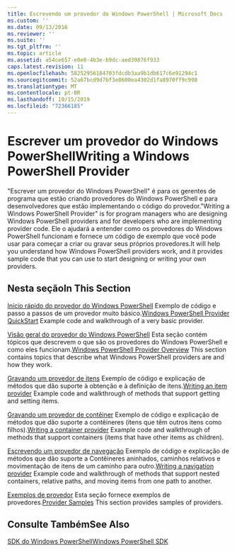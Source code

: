 ```yaml
---
title: Escrevendo um provedor do Windows PowerShell | Microsoft Docs
ms.custom: ''
ms.date: 09/13/2016
ms.reviewer: ''
ms.suite: ''
ms.tgt_pltfrm: ''
ms.topic: article
ms.assetid: a54ce657-e0e0-4b3e-b9dc-aed39876f933
caps.latest.revision: 11
ms.openlocfilehash: 58252956184703fdcdb3aa9b1db617c6e91294c1
ms.sourcegitcommit: 52a67bcd9d7bf3e8600ea4302d1fa8970ff9c998
ms.translationtype: MT
ms.contentlocale: pt-BR
ms.lasthandoff: 10/15/2019
ms.locfileid: "72366185"
---
```

# <a name="writing-a-windows-powershell-provider"></a><span data-ttu-id="b75d3-102">Escrever um provedor do Windows PowerShell</span><span class="sxs-lookup"><span data-stu-id="b75d3-102">Writing a Windows PowerShell Provider</span></span>

<span data-ttu-id="b75d3-103">"Escrever um provedor do Windows PowerShell" é para os gerentes de programa que estão criando provedores do Windows PowerShell e para desenvolvedores que estão implementando o código do provedor.</span><span class="sxs-lookup"><span data-stu-id="b75d3-103">"Writing a Windows PowerShell Provider" is for program managers who are designing Windows PowerShell providers and for developers who are implementing provider code.</span></span> <span data-ttu-id="b75d3-104">Ele o ajudará a entender como os provedores do Windows PowerShell funcionam e fornece um código de exemplo que você pode usar para começar a criar ou gravar seus próprios provedores.</span><span class="sxs-lookup"><span data-stu-id="b75d3-104">It will help you understand how Windows PowerShell providers work, and it provides sample code that you can use to start designing or writing your own providers.</span></span>

## <a name="in-this-section"></a><span data-ttu-id="b75d3-105">Nesta seção</span><span class="sxs-lookup"><span data-stu-id="b75d3-105">In This Section</span></span>

<span data-ttu-id="b75d3-106">[Início rápido do provedor do Windows PowerShell](./windows-powershell-provider-quickstart.md) Exemplo de código e passo a passos de um provedor muito básico.</span><span class="sxs-lookup"><span data-stu-id="b75d3-106">[Windows PowerShell Provider QuickStart](./windows-powershell-provider-quickstart.md) Example code and walkthrough of a very basic provider.</span></span>

<span data-ttu-id="b75d3-107">[Visão geral do provedor do Windows PowerShell](./windows-powershell-provider-overview.md) Esta seção contém tópicos que descrevem o que são os provedores do Windows PowerShell e como eles funcionam.</span><span class="sxs-lookup"><span data-stu-id="b75d3-107">[Windows PowerShell Provider Overview](./windows-powershell-provider-overview.md) This section contains topics that describe what Windows PowerShell providers are and how they work.</span></span>

<span data-ttu-id="b75d3-108">[Gravando um provedor de itens](./writing-an-item-provider.md) Exemplo de código e explicação de métodos que dão suporte à obtenção e à definição de itens.</span><span class="sxs-lookup"><span data-stu-id="b75d3-108">[Writing an item provider](./writing-an-item-provider.md) Example code and walkthrough of methods that support getting and setting items.</span></span>

<span data-ttu-id="b75d3-109">[Gravando um provedor de contêiner](./writing-a-container-provider.md) Exemplo de código e explicação de métodos que dão suporte a contêineres (itens que têm outros itens como filhos).</span><span class="sxs-lookup"><span data-stu-id="b75d3-109">[Writing a container provider](./writing-a-container-provider.md) Example code and walkthrough of methods that support containers (items that have other items as children).</span></span>

<span data-ttu-id="b75d3-110">[Escrevendo um provedor de navegação](./writing-a-navigation-provider.md) Exemplo de código e explicação de métodos que dão suporte a Contêineres aninhados, caminhos relativos e movimentação de itens de um caminho para outro.</span><span class="sxs-lookup"><span data-stu-id="b75d3-110">[Writing a navigation provider](./writing-a-navigation-provider.md) Example code and walkthrough of methods that support nested containers, relative paths, and moving items from one path to another.</span></span>

<span data-ttu-id="b75d3-111">[Exemplos de provedor](./provider-samples.md) Esta seção fornece exemplos de provedores.</span><span class="sxs-lookup"><span data-stu-id="b75d3-111">[Provider Samples](./provider-samples.md) This section provides samples of providers.</span></span>

## <a name="see-also"></a><span data-ttu-id="b75d3-112">Consulte Também</span><span class="sxs-lookup"><span data-stu-id="b75d3-112">See Also</span></span>

[<span data-ttu-id="b75d3-113">SDK do Windows PowerShell</span><span class="sxs-lookup"><span data-stu-id="b75d3-113">Windows PowerShell SDK</span></span>](../windows-powershell-reference.md)